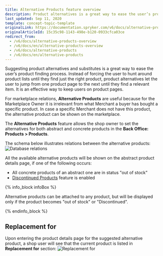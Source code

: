 ```yaml
---
title: Alternative Products feature overview
description: Product alternatives is a great way to ease the user’s product finding process. It lets the user jump over product pages until they find a relevant item.
last_updated: Sep 11, 2020
template: concept-topic-template
originalLink: https://documentation.spryker.com/v6/docs/alternative-products-overview
originalArticleId: 15c35c98-1143-498e-b120-0933cfca03ce
redirect_from:
  - /v6/docs/alternative-products-overview
  - /v6/docs/en/alternative-products-overview
  - /v6/docs/alternative-products
  - /v6/docs/en/alternative-products
---
```


Suggesting product alternatives and substitutes is a great way to ease the user’s product finding process. Instead of forcing the user to hunt around product lists until they find just the right product, product alternatives let the user to jump from one product page to the next until they find a relevant item. It is an effective way to keep users on product pages.

For marketplace relations, **Alternative Products** are useful because for the Marketplace Owner it is irrelevant from what Merchant a buyer has bought a specific product. In case a specific Merchant does not have this product, the alternative product can be shown on the marketplace.

The **Alternative Products** feature allows the shop owner to set the alternatives for both abstract and concrete products in the **Back Office: Products > Products**.

The schema below illustrates relations between the alternative products:
![Database relations](https://spryker.s3.eu-central-1.amazonaws.com/docs/Features/Product+Management/Alternative+Products/Alternative+Products+Feature+Overview/alternative-schema.png)

All the available alternative products will be shown on the abstract product details page, if one of the following occurs:

* All concrete products of an abstract one are in status "out of stock"
* [Discontinued Products](/docs/scos/user/features/{{page.version}}/product-feature-overview/discontinued-products-overview.html) feature is enabled

{% info_block infoBox %}

Alternative products can be attached to any product, but will be displayed only if the product becomes "out of stock" or "Discontinued".

{% endinfo_block %}

## Replacement for
Upon entering the product details page for the suggested alternative product, a shop user will see that the current product is listed in **Replacement for** section:
![Replacement for](https://spryker.s3.eu-central-1.amazonaws.com/docs/Features/Product+Management/Alternative+Products/Alternative+Products+Feature+Overview/replacement-for.png)
